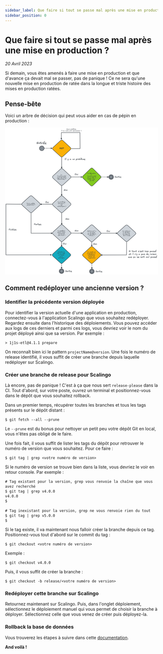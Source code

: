 ```yaml
---
sidebar_label: Que faire si tout se passe mal après une mise en production ?
sidebar_position: 0
---
```


# Que faire si tout se passe mal après une mise en production ?

_20 Avril 2023_


Si demain, vous êtes amenés à faire une mise en production et que d'avance ça devait mal se passer, pas de panique ! 
Ce ne sera qu'une nouvelle mise en production de ratée dans la longue et triste histoire des mises en production ratées.

## Pense-bête

Voici un arbre de décision qui peut vous aider en cas de pépin en production :

![Decisionnal Tree](../assets/decisional-tree-mep.png)

## Comment redéployer une ancienne version ?

### Identifier la précédente version déployée

Pour identifier la version actuelle d'une application en production, connectez-vous à l'application Scalingo que vous 
souhaitez redéployer. Regardez ensuite dans l'historique des déploiements. Vous pouvez accéder aux logs de ces derniers 
et parmi ces logs, vous devriez voir le nom du projet déployé ainsi que sa version. Par exemple :

```shell
> 1j1s-etl@4.1.1 prepare
```

On reconnaît bien ici le pattern `projectName@version`. Une fois le numéro de release identifié, il vous suffit de créer
 une branche depuis laquelle redéployer sur Scalingo.

### Créer une branche de release pour Scalingo

Là encore, pas de panique ! C'est à ça que nous sert `release-please` dans la CI. Tout d'abord, sur votre poste, ouvrez 
un terminal et positionnez-vous dans le dépôt que vous souhaitez rollback.

Dans un premier temps, récupérer toutes les branches et tous les tags présents sur le dépôt distant :

```shell
$ git fetch --all --prune
```

Le `--prune` est du bonus pour nettoyer un petit peu votre dépôt Git en local, vous n'êtes pas obligé de le faire.

Une fois fait, il vous suffit de lister les tags du dépôt pour retrouver le numéro de version que vous souhaitez. Pour 
ce faire :

```shell
$ git tag | grep <votre numéro de version>
```

Si le numéro de version se trouve bien dans la liste, vous devriez le voir en retour console. Par exemple :

```shell
# Tag existant pour la version, grep vous renvoie la chaîne que vous avez recherché
$ git tag | grep v4.0.0
v4.0.0
$

# Tag inexistant pour la version, grep ne vous renvoie rien du tout
$ git tag | grep v5.0.0
$
```

Si le tag existe, il va maintenant nous falloir créer la branche depuis ce tag. Positionnez-vous tout d'abord sur le 
commit du tag :

```shell
$ git checkout <votre numéro de version>
```

Exemple :

```shell
$ git checkout v4.0.0
```

Puis, il vous suffit de créer la branche :

```shell
$ git checkout -b release/<votre numéro de version>
```

### Redéployer cette branche sur Scalingo

Retournez maintenant sur Scalingo. Puis, dans l'onglet déploiement, sélectionnez le déploiement manuel qui vous permet 
de choisir la branche à déployer. Sélectionnez celle que vous venez de créer puis déployez-la.

### Rollback la base de données

Vous trouverez les étapes à suivre dans cette [documentation](./rollback-database.md).

**And voilà !**
